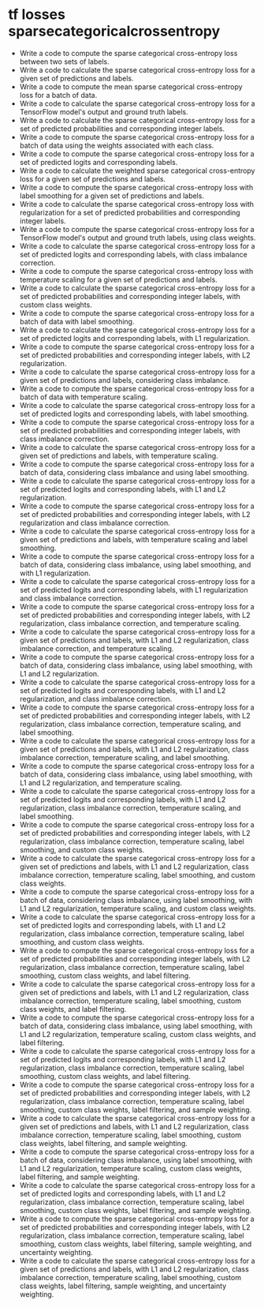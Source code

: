 # tf losses sparsecategoricalcrossentropy

- Write a code to compute the sparse categorical cross-entropy loss between two sets of labels.
- Write a code to calculate the sparse categorical cross-entropy loss for a given set of predictions and labels.
- Write a code to compute the mean sparse categorical cross-entropy loss for a batch of data.
- Write a code to calculate the sparse categorical cross-entropy loss for a TensorFlow model's output and ground truth labels.
- Write a code to calculate the sparse categorical cross-entropy loss for a set of predicted probabilities and corresponding integer labels.
- Write a code to compute the sparse categorical cross-entropy loss for a batch of data using the weights associated with each class.
- Write a code to compute the sparse categorical cross-entropy loss for a set of predicted logits and corresponding labels.
- Write a code to calculate the weighted sparse categorical cross-entropy loss for a given set of predictions and labels.
- Write a code to compute the sparse categorical cross-entropy loss with label smoothing for a given set of predictions and labels.
- Write a code to calculate the sparse categorical cross-entropy loss with regularization for a set of predicted probabilities and corresponding integer labels.
- Write a code to compute the sparse categorical cross-entropy loss for a TensorFlow model's output and ground truth labels, using class weights.
- Write a code to calculate the sparse categorical cross-entropy loss for a set of predicted logits and corresponding labels, with class imbalance correction.
- Write a code to compute the sparse categorical cross-entropy loss with temperature scaling for a given set of predictions and labels.
- Write a code to calculate the sparse categorical cross-entropy loss for a set of predicted probabilities and corresponding integer labels, with custom class weights.
- Write a code to compute the sparse categorical cross-entropy loss for a batch of data with label smoothing.
- Write a code to calculate the sparse categorical cross-entropy loss for a set of predicted logits and corresponding labels, with L1 regularization.
- Write a code to compute the sparse categorical cross-entropy loss for a set of predicted probabilities and corresponding integer labels, with L2 regularization.
- Write a code to calculate the sparse categorical cross-entropy loss for a given set of predictions and labels, considering class imbalance.
- Write a code to compute the sparse categorical cross-entropy loss for a batch of data with temperature scaling.
- Write a code to calculate the sparse categorical cross-entropy loss for a set of predicted logits and corresponding labels, with label smoothing.
- Write a code to compute the sparse categorical cross-entropy loss for a set of predicted probabilities and corresponding integer labels, with class imbalance correction.
- Write a code to calculate the sparse categorical cross-entropy loss for a given set of predictions and labels, with temperature scaling.
- Write a code to compute the sparse categorical cross-entropy loss for a batch of data, considering class imbalance and using label smoothing.
- Write a code to calculate the sparse categorical cross-entropy loss for a set of predicted logits and corresponding labels, with L1 and L2 regularization.
- Write a code to compute the sparse categorical cross-entropy loss for a set of predicted probabilities and corresponding integer labels, with L2 regularization and class imbalance correction.
- Write a code to calculate the sparse categorical cross-entropy loss for a given set of predictions and labels, with temperature scaling and label smoothing.
- Write a code to compute the sparse categorical cross-entropy loss for a batch of data, considering class imbalance, using label smoothing, and with L1 regularization.
- Write a code to calculate the sparse categorical cross-entropy loss for a set of predicted logits and corresponding labels, with L1 regularization and class imbalance correction.
- Write a code to compute the sparse categorical cross-entropy loss for a set of predicted probabilities and corresponding integer labels, with L2 regularization, class imbalance correction, and temperature scaling.
- Write a code to calculate the sparse categorical cross-entropy loss for a given set of predictions and labels, with L1 and L2 regularization, class imbalance correction, and temperature scaling.
- Write a code to compute the sparse categorical cross-entropy loss for a batch of data, considering class imbalance, using label smoothing, with L1 and L2 regularization.
- Write a code to calculate the sparse categorical cross-entropy loss for a set of predicted logits and corresponding labels, with L1 and L2 regularization, and class imbalance correction.
- Write a code to compute the sparse categorical cross-entropy loss for a set of predicted probabilities and corresponding integer labels, with L2 regularization, class imbalance correction, temperature scaling, and label smoothing.
- Write a code to calculate the sparse categorical cross-entropy loss for a given set of predictions and labels, with L1 and L2 regularization, class imbalance correction, temperature scaling, and label smoothing.
- Write a code to compute the sparse categorical cross-entropy loss for a batch of data, considering class imbalance, using label smoothing, with L1 and L2 regularization, and temperature scaling.
- Write a code to calculate the sparse categorical cross-entropy loss for a set of predicted logits and corresponding labels, with L1 and L2 regularization, class imbalance correction, temperature scaling, and label smoothing.
- Write a code to compute the sparse categorical cross-entropy loss for a set of predicted probabilities and corresponding integer labels, with L2 regularization, class imbalance correction, temperature scaling, label smoothing, and custom class weights.
- Write a code to calculate the sparse categorical cross-entropy loss for a given set of predictions and labels, with L1 and L2 regularization, class imbalance correction, temperature scaling, label smoothing, and custom class weights.
- Write a code to compute the sparse categorical cross-entropy loss for a batch of data, considering class imbalance, using label smoothing, with L1 and L2 regularization, temperature scaling, and custom class weights.
- Write a code to calculate the sparse categorical cross-entropy loss for a set of predicted logits and corresponding labels, with L1 and L2 regularization, class imbalance correction, temperature scaling, label smoothing, and custom class weights.
- Write a code to compute the sparse categorical cross-entropy loss for a set of predicted probabilities and corresponding integer labels, with L2 regularization, class imbalance correction, temperature scaling, label smoothing, custom class weights, and label filtering.
- Write a code to calculate the sparse categorical cross-entropy loss for a given set of predictions and labels, with L1 and L2 regularization, class imbalance correction, temperature scaling, label smoothing, custom class weights, and label filtering.
- Write a code to compute the sparse categorical cross-entropy loss for a batch of data, considering class imbalance, using label smoothing, with L1 and L2 regularization, temperature scaling, custom class weights, and label filtering.
- Write a code to calculate the sparse categorical cross-entropy loss for a set of predicted logits and corresponding labels, with L1 and L2 regularization, class imbalance correction, temperature scaling, label smoothing, custom class weights, and label filtering.
- Write a code to compute the sparse categorical cross-entropy loss for a set of predicted probabilities and corresponding integer labels, with L2 regularization, class imbalance correction, temperature scaling, label smoothing, custom class weights, label filtering, and sample weighting.
- Write a code to calculate the sparse categorical cross-entropy loss for a given set of predictions and labels, with L1 and L2 regularization, class imbalance correction, temperature scaling, label smoothing, custom class weights, label filtering, and sample weighting.
- Write a code to compute the sparse categorical cross-entropy loss for a batch of data, considering class imbalance, using label smoothing, with L1 and L2 regularization, temperature scaling, custom class weights, label filtering, and sample weighting.
- Write a code to calculate the sparse categorical cross-entropy loss for a set of predicted logits and corresponding labels, with L1 and L2 regularization, class imbalance correction, temperature scaling, label smoothing, custom class weights, label filtering, and sample weighting.
- Write a code to compute the sparse categorical cross-entropy loss for a set of predicted probabilities and corresponding integer labels, with L2 regularization, class imbalance correction, temperature scaling, label smoothing, custom class weights, label filtering, sample weighting, and uncertainty weighting.
- Write a code to calculate the sparse categorical cross-entropy loss for a given set of predictions and labels, with L1 and L2 regularization, class imbalance correction, temperature scaling, label smoothing, custom class weights, label filtering, sample weighting, and uncertainty weighting.